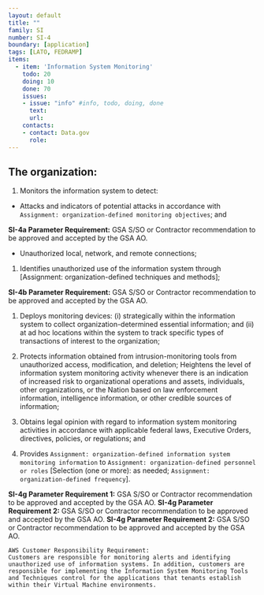 ```yaml
---
layout: default
title: ""
family: SI
number: SI-4
boundary: [application]
tags: [LATO, FEDRAMP]
items:
  - item: 'Information System Monitoring'
    todo: 20
    doing: 10
    done: 70   
    issues:
    - issue: "info" #info, todo, doing, done
      text:
      url:
    contacts:
    - contact: Data.gov
      role:
---
```

## The organization:

1. Monitors the information system to detect:
  * Attacks and indicators of potential attacks in accordance with `Assignment: organization-defined monitoring objectives`; and

  **SI-4a Parameter Requirement:** GSA S/SO or Contractor recommendation to be approved and accepted by the GSA AO.

  * Unauthorized local, network, and remote connections;

1. Identifies unauthorized use of the information system through [Assignment: organization-defined techniques and methods];

**SI-4b Parameter Requirement:** GSA S/SO or Contractor recommendation to be approved and accepted by the GSA AO.

1. Deploys monitoring devices: (i) strategically within the information system to collect organization-determined essential information; and (ii) at ad hoc locations within the system to track specific types of transactions of interest to the organization;

1. Protects information obtained from intrusion-monitoring tools from unauthorized access, modification, and deletion;
Heightens the level of information system monitoring activity whenever there is an indication of increased risk to organizational operations and assets, individuals, other organizations, or the Nation based on law enforcement information, intelligence information, or other credible sources of information;

1. Obtains legal opinion with regard to information system monitoring activities in accordance with applicable federal laws, Executive Orders, directives, policies, or regulations; and

1. Provides `Assignment: organization-defined information system monitoring information` to `Assignment: organization-defined personnel or roles` [Selection (one or more): as needed; `Assignment: organization-defined frequency`].

**SI-4g Parameter Requirement 1:** GSA S/SO or Contractor recommendation to be approved and accepted by the GSA AO.
**SI-4g Parameter Requirement 2:** GSA S/SO or Contractor recommendation to be approved and accepted by the GSA AO.
**SI-4g Parameter Requirement 2:** GSA S/SO or Contractor recommendation to be approved and accepted by the GSA AO.

```
AWS Customer Responsibility Requirement:
Customers are responsible for monitoring alerts and identifying unauthorized use of information systems. In addition, customers are responsible for implementing the Information System Monitoring Tools and Techniques control for the applications that tenants establish within their Virtual Machine environments.
```
